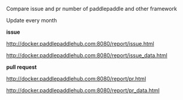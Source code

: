 Compare issue and pr number of paddlepaddle and other framework

Update every month

**issue**

http://docker.paddlepaddlehub.com:8080/report/issue.html

http://docker.paddlepaddlehub.com:8080/report/issue_data.html


**pull request**

http://docker.paddlepaddlehub.com:8080/report/pr.html

http://docker.paddlepaddlehub.com:8080/report/pr_data.html
